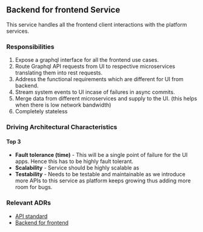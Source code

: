 ## Backend for frontend Service

This service handles all the frontend client interactions with the platform services.

### Responsibilities
1. Expose a graphql interface for all the frontend use cases.
2. Route Graphql API requests from UI to respective microservices translating them into rest requests.
3. Address the functional requirements which are different for UI from backend.
4. Stream system events to UI incase of failures in async commits.
5. Merge data from different microservices and supply to the UI. (this helps when there is low network bandwidth)
6. Completely stateless

### Driving Architectural Characteristics

#### Top 3
* **Fault tolerance (time)** - This will be a single point of failure for the UI apps. Hence this has to be highly fault tolerant.
* **Scalability** - Service should be highly scalable as 
* **Testability** - Needs to be testable and maintainable as we introduce more APIs to this service as platform keeps growing thus adding more room for bugs.


### Relevant ADRs
* [API standard](../ADRs/adr-api-standard.md)
* [Backend for frontend](../ADRs/adr-bff.md)

